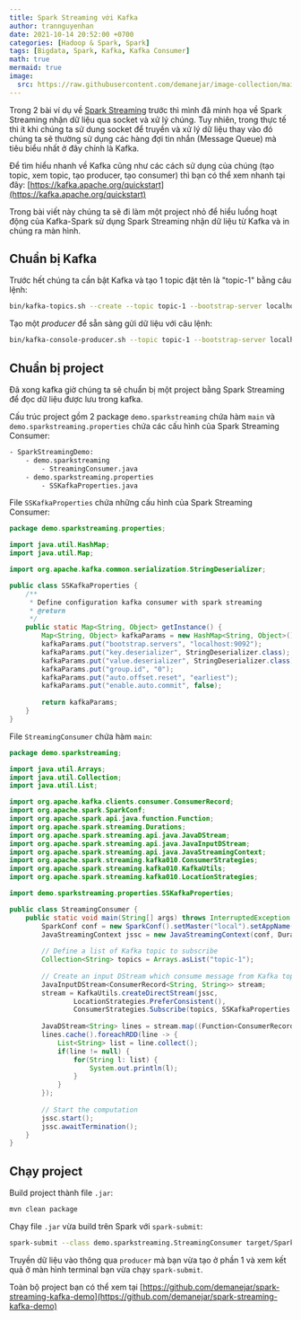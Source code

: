 ```yaml
---
title: Spark Streaming với Kafka
author: trannguyenhan 
date: 2021-10-14 20:52:00 +0700
categories: [Hadoop & Spark, Spark]
tags: [Bigdata, Spark, Kafka, Kafka Consumer]
math: true
mermaid: true
image:
  src: https://raw.githubusercontent.com/demanejar/image-collection/main/SparkStreamingKafka/streaming-arch.png
---
```


Trong 2 bài ví dụ về [Spark Streaming](https://demanejar.github.io/posts/socket-stream/) trước thì mình đã minh họa về Spark Streaming nhận dữ liệu qua socket và xử lý chúng. Tuy nhiên, trong thực tế thì ít khi chúng ta sử dung socket để truyền và xử lý dữ liệu thay vào đó chúng ta sẽ thường sử dụng các hàng đợi tin nhắn (Message Queue) mà tiêu biểu nhất ở đây chính là Kafka.

Để tìm hiểu nhanh về Kafka cũng như các cách sử dụng của chúng (tạo topic, xem topic, tạo producer, tạo consumer) thì bạn có thể xem nhanh tại đây: [https://kafka.apache.org/quickstart](https://kafka.apache.org/quickstart)

Trong bài viết này chúng ta sẽ đi làm một project nhỏ để hiểu luồng hoạt động của Kafka-Spark sử dụng Spark Streaming nhận dữ liệu từ Kafka và in chúng ra màn hình.

## Chuẩn bị Kafka

Trước hết chúng ta cần bật Kafka và tạo 1 topic đặt tên là "topic-1" bằng câu lệnh: 

```bash
bin/kafka-topics.sh --create --topic topic-1 --bootstrap-server localhost:9092
```

Tạo một _producer_ để sẵn sàng gửi dữ liệu với câu lệnh:

```bash
bin/kafka-console-producer.sh --topic topic-1 --bootstrap-server localhost:9092
```

## Chuẩn bị project

Đã xong kafka giờ chúng ta sẽ chuẩn bị một project bằng Spark Streaming để đọc dữ liệu được lưu trong kafka. 

Cấu trúc project gồm 2 package `demo.sparkstreaming` chứa hàm `main` và `demo.sparkstreaming.properties` chứa các cấu hình của Spark Streaming Consumer:

```bash
- SparkStreamingDemo: 
	- demo.sparkstreaming
		- StreamingConsumer.java
	- demo.sparkstreaming.properties
		- SSKafkaProperties.java
```

File `SSKafkaProperties` chứa những cấu hình của Spark Streaming Consumer: 

```java
package demo.sparkstreaming.properties;

import java.util.HashMap;
import java.util.Map;

import org.apache.kafka.common.serialization.StringDeserializer;

public class SSKafkaProperties {
	/**
	 * Define configuration kafka consumer with spark streaming
	 * @return
	 */
	public static Map<String, Object> getInstance() {
        Map<String, Object> kafkaParams = new HashMap<String, Object>();
        kafkaParams.put("bootstrap.servers", "localhost:9092");
        kafkaParams.put("key.deserializer", StringDeserializer.class);
        kafkaParams.put("value.deserializer", StringDeserializer.class);
        kafkaParams.put("group.id", "0");
        kafkaParams.put("auto.offset.reset", "earliest");
        kafkaParams.put("enable.auto.commit", false);
        
        return kafkaParams;
	}
}
```

File `StreamingConsumer` chứa hàm `main`: 

```java
package demo.sparkstreaming;

import java.util.Arrays;
import java.util.Collection;
import java.util.List;

import org.apache.kafka.clients.consumer.ConsumerRecord;
import org.apache.spark.SparkConf;
import org.apache.spark.api.java.function.Function;
import org.apache.spark.streaming.Durations;
import org.apache.spark.streaming.api.java.JavaDStream;
import org.apache.spark.streaming.api.java.JavaInputDStream;
import org.apache.spark.streaming.api.java.JavaStreamingContext;
import org.apache.spark.streaming.kafka010.ConsumerStrategies;
import org.apache.spark.streaming.kafka010.KafkaUtils;
import org.apache.spark.streaming.kafka010.LocationStrategies;

import demo.sparkstreaming.properties.SSKafkaProperties;

public class StreamingConsumer {
	public static void main(String[] args) throws InterruptedException {
		SparkConf conf = new SparkConf().setMaster("local").setAppName("Spark Streaming Consumer");
		JavaStreamingContext jssc = new JavaStreamingContext(conf, Durations.seconds(1));
		
		// Define a list of Kafka topic to subscribe
		Collection<String> topics = Arrays.asList("topic-1");
		
		// Create an input DStream which consume message from Kafka topics
		JavaInputDStream<ConsumerRecord<String, String>> stream;
		stream = KafkaUtils.createDirectStream(jssc, 
				LocationStrategies.PreferConsistent(), 
				ConsumerStrategies.Subscribe(topics, SSKafkaProperties.getInstance()));
		
		JavaDStream<String> lines = stream.map((Function<ConsumerRecord<String,String>, String>) kafkaRecord -> kafkaRecord.value());
		lines.cache().foreachRDD(line -> {
			List<String> list = line.collect();
			if(line != null) {
				for(String l: list) {
					System.out.println(l);
				}
			}
		});
		
		// Start the computation
        jssc.start();
        jssc.awaitTermination();
	}
}
```

## Chạy project

Build project thành file `.jar`: 

```bash
mvn clean package
```

Chạy file `.jar` vừa build trên Spark với `spark-submit`: 

```bash
spark-submit --class demo.sparkstreaming.StreamingConsumer target/SparkStreamingDemo-V1-jar-with-dependencies.jar
```

Truyền dữ liệu vào thông qua `producer` mà bạn vừa tạo ở phần 1 và xem kết quả ở màn hình terminal bạn vừa chạy `spark-submit`.

Toàn bộ project bạn có thể xem tại [https://github.com/demanejar/spark-streaming-kafka-demo](https://github.com/demanejar/spark-streaming-kafka-demo)

